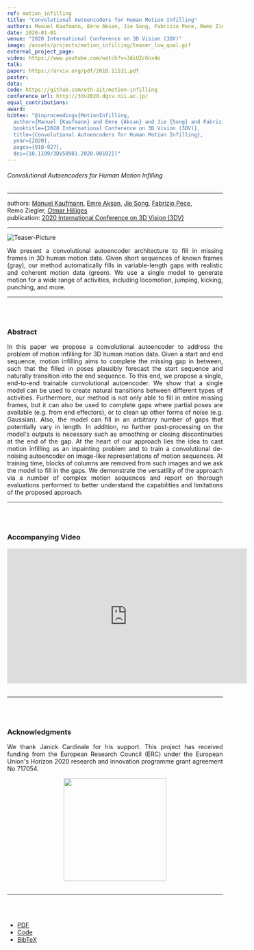```yaml
---
ref: motion_infilling
title: "Convolutional Autoencoders for Human Motion Infilling"
authors: Manuel Kaufmann, Emre Aksan, Jie Song, Fabrizio Pece, Remo Ziegler, Otmar Hilliges
date: 2020-01-01
venue: "2020 International Conference on 3D Vision (3DV)"
image: /assets/projects/motion_infilling/teaser_low_qual.gif
external_project_page: 
video: https://www.youtube.com/watch?v=JdiUZcGnx4o
talk: 
paper: https://arxiv.org/pdf/2010.11531.pdf
poster: 
data: 
code: https://github.com/eth-ait/motion-infilling
conference_url: http://3dv2020.dgcv.nii.ac.jp/
equal_contributions: 
award: 
bibtex: "@inproceedings{MotionInfilling,
  author={Manuel {Kaufmann} and Emre {Aksan} and Jie {Song} and Fabrizio {Pece} and Remo {Ziegler} and Otmar {Hilliges}},
  booktitle={2020 International Conference on 3D Vision (3DV)}, 
  title={Convolutional Autoencoders for Human Motion Infilling}, 
  year={2020},
  pages={918-927},
  doi={10.1109/3DV50981.2020.00102}}"
---
```


<h6>Convolutional Autoencoders for Human Motion Infilling</h6>
<hr />

<div class="fullcol">
    <div class="teaser-info-projectpage">
            <span class="normalcap">authors:</span>
            <span class="authorcap">
                <nobr><a href="/people/kamanuel/" title="Manuel Kaufmann">Manuel Kaufmann</a>, </nobr>
                <nobr><a href="/people/eaksan/" title="Emre Aksan">Emre Aksan</a>, </nobr>
                <nobr><a href="/people/song/" title="Jie Song">Jie Song</a>, </nobr>
                <nobr><a href="/people/pece/" title="Fabrizio Pece">Fabrizio Pece</a>, </nobr>
                <nobr>Remo Ziegler, </nobr>
                <nobr><a href="/people/hilliges/" title="Otmar Hilliges">Otmar Hilliges</a> </nobr>
            </span>
            <br/>
            <span class="normalcap"><nobr>publication: </nobr></span>
            <span class="authorcap">
                <a class="a-text-ext" href="http://3dv2020.dgcv.nii.ac.jp/">2020 International Conference on 3D Vision (3DV)</a>
            </span>
        <hr />
    </div>
</div>

<div class="fullcol">
    <img class="fullcol" src="<?php ait_root_dir();?>projects/2020/motion_infilling/teaser.png" alt="Teaser-Picture"/>
    <div class="fullcol">
        <p align="justify">
            <span class="figurecap">
We present a convolutional autoencoder architecture to fill in missing frames in 3D human motion data. Given short sequences of known frames (gray), our method automatically fills in variable-length gaps with realistic and coherent motion data (green). We use a single model to generate motion for a wide range of activities, including locomotion, jumping, kicking, punching, and more.
           </span>
        </p>
        <hr />
        <br/>
        <br/>
    </div>
</div>

<div class="fullcol">
    <h3>Abstract</h3>
    <p align="justify">
In this paper we propose a convolutional autoencoder to address the problem of motion infilling for 3D human motion data. Given a start and end sequence, motion infilling aims to complete the missing gap in between, such that the filled in poses plausibly forecast the start sequence and naturally transition into the end sequence. To this end, we propose a single, end-to-end trainable convolutional autoencoder. We show that a single model can be used to create natural transitions between different types of activities. Furthermore, our method is not only able to fill in entire missing frames, but it can also be used to complete gaps where partial poses are available (e.g. from end effectors), or to clean up other forms of noise (e.g. Gaussian). Also, the model can fill in an arbitrary number of gaps that potentially vary in length. In addition, no further post-processing on the model's outputs is necessary such as smoothing or closing discontinuities at the end of the gap. At the heart of our approach lies the idea to cast motion infilling as an inpainting problem and to train a convolutional de-noising autoencoder on image-like representations of motion sequences. At training time, blocks of columns are removed from such images and we ask the model to fill in the gaps. We demonstrate the versatility of the approach via a number of complex motion sequences and report on thorough evaluations performed to better understand the capabilities and limitations of the proposed approach.
    </p>
    <hr />
    <br/>
    <br/>
</div>

<div class="fullcol">
<h3>Accompanying Video</h3>
    <div class="video" align="center">
<iframe width="560" height="315" src="https://www.youtube.com/embed/JdiUZcGnx4o" frameborder="0" allow="accelerometer; autoplay; clipboard-write; encrypted-media; gyroscope; picture-in-picture" allowfullscreen></iframe>
    </div>
    <br/>
    <hr />
    <br/>
    <br/>
</div>

<div class="fullcol">
    <h3>Acknowledgments</h3>
    <p align="justify">
    We thank Janick Cardinale for his support. This project has received funding from the European Research Council (ERC) under the European Union's Horizon 2020 research and innovation programme grant agreement No 717054.
    </p>
    <center>
    <img width="240px" src="<?php ait_root_dir();?>ERC.jpg" />
    </center>
    <br/>
    <hr />
    <br/>
    <br/>
</div>

<div class="fullcol">
 <ul class="linklist">
         <li class="a-pdf"><a target="_blank" title="PDF pre-print" href="https://arxiv.org/pdf/2010.11531.pdf">PDF</a></li>
         <li class="a-cod"><a target="_blank" title="Code" href="https://github.com/eth-ait/motion-infilling">Code</a></li>
         <li class="a-bib"><a title="BibTex" href="<?php ait_root_dir();?>projects/2020/motion_infilling/bibtex.bib">BibTeX</a></li>
    </ul>
    <br/>
</div>

